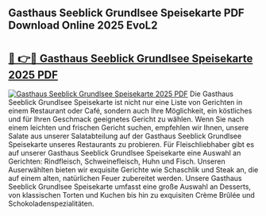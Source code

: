 ## Gasthaus Seeblick Grundlsee Speisekarte PDF Download Online 2025 EvoL2

# <h2><a href="http://gc61wri.nevu.top/?p=Gasthaus+Seeblick+Grundlsee+Speisekarte">🔗 👉🔴 Gasthaus Seeblick Grundlsee Speisekarte 2025 PDF</a></h2>

[![Gasthaus Seeblick Grundlsee Speisekarte 2025 PDF](https://i.imgur.com/dBaPXMq.png)](http://gc61wri.nevu.top/?p=Gasthaus+Seeblick+Grundlsee+Speisekarte)
Die Gasthaus Seeblick Grundlsee Speisekarte ist nicht nur eine Liste von Gerichten in einem Restaurant oder Café, sondern auch Ihre Möglichkeit, ein köstliches und für Ihren Geschmack geeignetes Gericht zu wählen. Wenn Sie nach einem leichten und frischen Gericht suchen, empfehlen wir Ihnen, unsere Salate aus unserer Salatabteilung auf der Gasthaus Seeblick Grundlsee Speisekarte unseres Restaurants zu probieren. Für Fleischliebhaber gibt es auf unserer Gasthaus Seeblick Grundlsee Speisekarte eine Auswahl an Gerichten: Rindfleisch, Schweinefleisch, Huhn und Fisch. Unseren Auserwählten bieten wir exquisite Gerichte wie Schaschlik und Steak an, die auf einem alten, natürlichen Feuer zubereitet werden. Unsere Gasthaus Seeblick Grundlsee Speisekarte umfasst eine große Auswahl an Desserts, von klassischen Torten und Kuchen bis hin zu exquisiten Crème Brûlée und Schokoladenspezialitäten.

